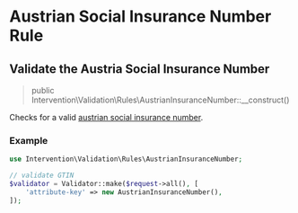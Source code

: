 # Austrian Social Insurance Number Rule
## Validate the Austria Social Insurance Number

> public Intervention\Validation\Rules\AustrianInsuranceNumber::__construct()

Checks for a valid [austrian social insurance number](https://www.sozialversicherung.at/cdscontent/?contentid=10007.820902&viewmode=content).

### Example

```php
use Intervention\Validation\Rules\AustrianInsuranceNumber;

// validate GTIN
$validator = Validator::make($request->all(), [
    'attribute-key' => new AustrianInsuranceNumber(),
]);
```
